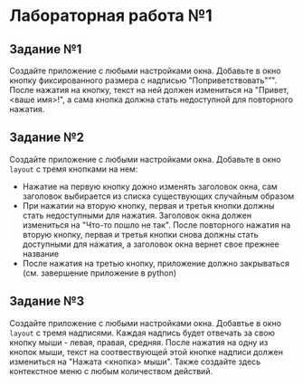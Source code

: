 # Лабораторная работа №1

## Задание №1

Создайте приложение с любыми настройками окна. Добавьте в окно кнопку фиксированного размера с надписью "Поприветствовать"”". После нажатия на кнопку, текст на ней должен измениться на "Привет, <ваше имя>!", а сама кнопка должна стать недоступной для повторного нажатия.

## Задание №2

Создайте приложение с любыми настройками окна. Добавьте в окно `layout` с тремя кнопками на нем:

+ Нажатие на первую кнопку дожно изменять заголовок окна, сам заголовок выбирается из списка существующих случайным образом
+ При нажатии на вторую кнопку, первая и третья кнопки должны стать недоступными для нажатия. Заголовок окна должен измениться на "Что-то пошло не так". После повторного нажатия на вторую кнопку, первая и третья кнопки снова должны стать доступными для нажатия, а заголовок окна вернет свое прежнее название
+ После нажатия на третью кнопку, приложение должно закрываться (см. завершение приложение в python)

## Задание №3

Создайте приложение с любыми настройками окна. Добавтье в окно `layout` c тремя надписями. Каждая надпись будет отвечать за свою кнопку мыши - левая, правая, средняя. После нажатия на одну из кнопок мыши, текст на соотвествующей этой кнопке надписи должен измениться на "Нажата <кнопка> мыши". Также создайте здесь контекстное меню с любым количеством действий.
